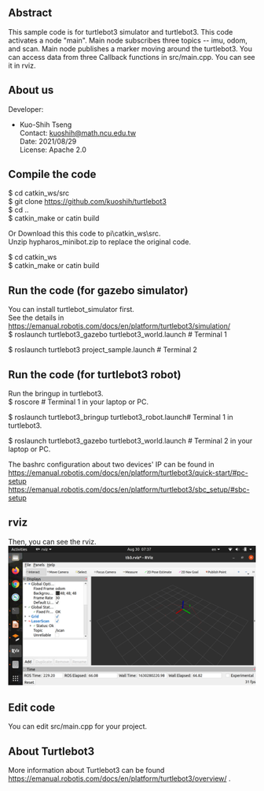 
## Abstract
This sample code is for turtlebot3 simulator and turtlebot3.
This code activates a node "main". 
Main node subscribes three topics -- imu, odom, and scan. 
Main node publishes a marker moving around the turtlebot3.
You can access data from three Callback functions in src/main.cpp.
You can see it in rviz.

## About us

Developer:   
* Kuo-Shih Tseng   
Contact: kuoshih@math.ncu.edu.tw   
Date: 2021/08/29  
License: Apache 2.0  


## Compile the code
$ cd catkin_ws/src  
$ git clone https://github.com/kuoshih/turtlebot3   
$ cd ..  
$ catkin_make  or catin build

Or Download this this code to pi\catkin_ws\src.   
Unzip hypharos_minibot.zip to replace the original code.
  
$ cd catkin_ws  
$ catkin_make  or catin build

## Run the code  (for gazebo simulator)
You can install turtlebot_simulator first.  
See the details in https://emanual.robotis.com/docs/en/platform/turtlebot3/simulation/  
$ roslaunch turtlebot3_gazebo turtlebot3_world.launch # Terminal 1  

$ roslaunch turtlebot3 project_sample.launch # Terminal 2  

## Run the code  (for turtlebot3 robot)
Run the bringup in turtlebot3.  
$ roscore  # Terminal 1 in your laptop or PC.  

$ roslaunch turtlebot3_bringup turtlebot3_robot.launch# Terminal 1 in turtlebot3.  

$ roslaunch turtlebot3_gazebo turtlebot3_world.launch # Terminal 2 in your laptop or PC.  

The bashrc configuration about two devices' IP can be found in  
https://emanual.robotis.com/docs/en/platform/turtlebot3/quick-start/#pc-setup  
https://emanual.robotis.com/docs/en/platform/turtlebot3/sbc_setup/#sbc-setup  
## rviz
Then, you can see the rviz.  
![alt text](https://github.com/kuoshih/turtlebot3/blob/main/document/rviz.png)  
## Edit code  
You can edit src/main.cpp for your project.  

## About Turtlebot3
More information about Turtlebot3 can be found   https://emanual.robotis.com/docs/en/platform/turtlebot3/overview/ .
